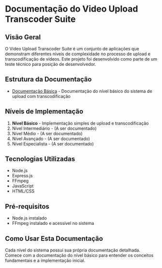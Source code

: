 # Documentação do Video Upload Transcoder Suite

## Visão Geral

O Video Upload Transcoder Suite é um conjunto de aplicações que demonstram diferentes níveis de complexidade no processo de upload e transcodificação de vídeos. Este projeto foi desenvolvido como parte de um teste técnico para posição de desenvolvedor.

## Estrutura da Documentação

- [Documentação Básica](./documentacao-basica.md) - Documentação do nível básico do sistema de upload com transcodificação

## Níveis de Implementação

1. **Nível Básico** - Implementação simples de upload e transcodificação  
2. Nível Intermediário - (A ser documentado)  
3. Nível Médio - (A ser documentado)  
4. Nível Avançado - (A ser documentado)  
5. Nível Especialista - (A ser documentado)

## Tecnologias Utilizadas

- Node.js  
- Express.js  
- FFmpeg  
- JavaScript  
- HTML/CSS  

## Pré-requisitos

- Node.js instalado  
- FFmpeg instalado e acessível no sistema  

## Como Usar Esta Documentação

Cada nível do sistema possui sua própria documentação detalhada. Comece com a documentação do nível básico para entender os conceitos fundamentais e a implementação inicial.